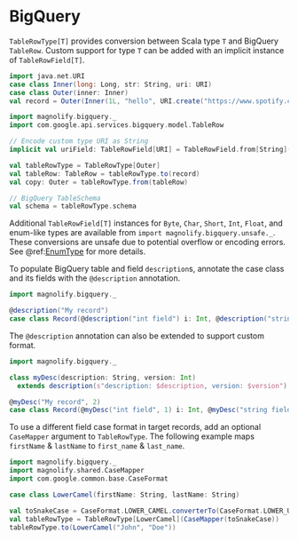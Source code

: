 # BigQuery

`TableRowType[T]` provides conversion between Scala type `T` and BigQuery `TableRow`. Custom support for type `T` can be added with an implicit instance of `TableRowField[T]`.

```scala
import java.net.URI
case class Inner(long: Long, str: String, uri: URI)
case class Outer(inner: Inner)
val record = Outer(Inner(1L, "hello", URI.create("https://www.spotify.com")))

import magnolify.bigquery._
import com.google.api.services.bigquery.model.TableRow

// Encode custom type URI as String
implicit val uriField: TableRowField[URI] = TableRowField.from[String](URI.create)(_.toString)

val tableRowType = TableRowType[Outer]
val tableRow: TableRow = tableRowType.to(record)
val copy: Outer = tableRowType.from(tableRow)

// BigQuery TableSchema
val schema = tableRowType.schema
```

Additional `TableRowField[T]` instances for `Byte`, `Char`, `Short`, `Int`, `Float`, and enum-like types are available from `import magnolify.bigquery.unsafe._`. These conversions are unsafe due to potential overflow or encoding errors. See @ref:[EnumType](enums.md) for more details.

To populate BigQuery table and field `description`s, annotate the case class and its fields with the `@description` annotation.

```scala
import magnolify.bigquery._

@description("My record")
case class Record(@description("int field") i: Int, @description("string field") s: String)
```

The `@description` annotation can also be extended to support custom format.

```scala
import magnolify.bigquery._

class myDesc(description: String, version: Int)
  extends description(s"description: $description, version: $version")

@myDesc("My record", 2)
case class Record(@myDesc("int field", 1) i: Int, @myDesc("string field", 2) s: String)
```

To use a different field case format in target records, add an optional `CaseMapper` argument to `TableRowType`. The following example maps `firstName` & `lastName` to `first_name` & `last_name`.

```scala
import magnolify.bigquery._
import magnolify.shared.CaseMapper
import com.google.common.base.CaseFormat

case class LowerCamel(firstName: String, lastName: String)

val toSnakeCase = CaseFormat.LOWER_CAMEL.converterTo(CaseFormat.LOWER_UNDERSCORE).convert _
val tableRowType = TableRowType[LowerCamel](CaseMapper(toSnakeCase))
tableRowType.to(LowerCamel("John", "Doe"))
```
